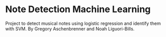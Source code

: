 # Note Detection Machine Learning
Project to detect musical notes using logistic regression and identify them with SVM. By Gregory Aschenbrenner and Noah Liguori-Bills.
